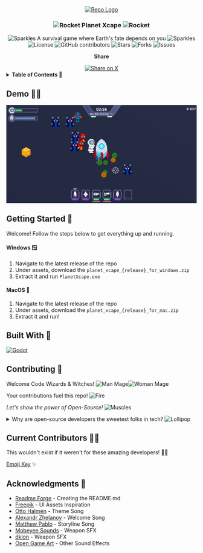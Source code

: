 <div align="center">
  <a href="https://github.com/SenaThenu/planet-xcape">
    <img src="https://github.com//SenaThenu/planet-xcape/blob/main/assets/logo/logo.png?raw=true" alt="Repo Logo" height="100">
  </a>
</div>

<h3 align="center">
  <img src="https://raw.githubusercontent.com/Tarikul-Islam-Anik/Animated-Fluent-Emojis/master/Emojis/Travel%20and%20places/Rocket.png" alt="Rocket" width="25" height="25" />
  Planet Xcape
  <img src="https://raw.githubusercontent.com/Tarikul-Islam-Anik/Animated-Fluent-Emojis/master/Emojis/Travel%20and%20places/Rocket.png" alt="Rocket" width="25" height="25" />
</h3>

<div align="center">
  <img src="https://raw.githubusercontent.com/Tarikul-Islam-Anik/Animated-Fluent-Emojis/master/Emojis/Activities/Sparkles.png" alt="Sparkles" width="25" height="25" />
  A survival game where Earth's fate depends on you
  <img src="https://raw.githubusercontent.com/Tarikul-Islam-Anik/Animated-Fluent-Emojis/master/Emojis/Activities/Sparkles.png" alt="Sparkles" width="25" height="25" />
</div>

<div align="center">
  <img src="https://img.shields.io/badge/license-MIT-blue.svg?labelColor=003694&color=ffffff" alt="License">
  <img src="https://img.shields.io/github/contributors/SenaThenu/planet-xcape?labelColor=003694&color=ffffff" alt="GitHub contributors" >
  <img src="https://img.shields.io/github/stars/SenaThenu/planet-xcape.svg?labelColor=003694&color=ffffff" alt="Stars">
  <img src="https://img.shields.io/github/forks/SenaThenu/planet-xcape.svg?labelColor=003694&color=ffffff" alt="Forks">
  <img src="https://img.shields.io/github/issues/SenaThenu/planet-xcape.svg?labelColor=003694&color=ffffff" alt="Issues">
</div>

<div align="center">
  
  <strong>Share</strong>

  <a href="https://x.com/intent/tweet?hashtags=opensource%2Creadme&text=Check%20this%20out:%20Planet Xcape!&url=https%3A%2F%2Fgithub.com%2FSenaThenu%2Fplanet-xcape">
    <img src="https://img.shields.io/badge/Share_on_X-%23000000.svg?logo=X&logoColor=white" alt="Share on X" />
  </a>
  
</div>

<details>

<summary><strong>Table of Contents 📜</strong></summary>

  - [Demo 🧑‍💻](#demo-)
  - [Getting Started 🌱](#getting-started-)
      - [Windows 🪟](#windows-)
      - [MacOS 🍎](#macos-)
  - [Built With 🔧](#built-with-)
  - [Contributing 🤝](#contributing-)
  - [Current Contributors 🧙‍♂️](#current-contributors-)
  - [Acknowledgments 💝](#acknowledgments-)

</details>

## Demo 🧑‍💻

<img src="/readme-assets/preview.png" alt="Preview of Planet Xcape" align="center" />


## Getting Started 🌱

Welcome! Follow the steps below to get everything up and running.

#### Windows 🪟

1. Navigate to the latest release of the repo
2. Under assets, download the `planet_xcape_{release}_for_windows.zip`
3. Extract it and run `PlanetXcape.exe`

#### MacOS 🍎

1. Navigate to the latest release of the repo
2. Under assets, download the `planet_xcape_{release}_for_mac.zip`
3. Extract it and run!



## Built With 🔧

[![Godot](https://img.shields.io/badge/Godot-478CBF?style=for-the-badge&logo=GodotEngine&logoColor=white)](https://godotengine.org/)


## Contributing 🤝

Welcome Code Wizards & Witches! <img src="https://raw.githubusercontent.com/Tarikul-Islam-Anik/Animated-Fluent-Emojis/master/Emojis/People/Man%20Mage.png" alt="Man Mage" width="25" height="25" /><img src="https://raw.githubusercontent.com/Tarikul-Islam-Anik/Animated-Fluent-Emojis/master/Emojis/People/Woman%20Mage.png" alt="Woman Mage" width="25" height="25" />

Your contributions fuel this repo! <img src="https://raw.githubusercontent.com/Tarikul-Islam-Anik/Animated-Fluent-Emojis/master/Emojis/Travel%20and%20places/Fire.png" alt="Fire" width="25" height="25" />

_Let's show the power of Open-Source!_ <img src="https://raw.githubusercontent.com/Tarikul-Islam-Anik/Animated-Fluent-Emojis/master/Emojis/Hand%20gestures/Flexed%20Biceps.png" alt="Muscles" width="25" height="25" />

<details>
    <summary>Why are open-source developers the sweetest folks in tech? <img src="https://raw.githubusercontent.com/Tarikul-Islam-Anik/Animated-Fluent-Emojis/master/Emojis/Food/Lollipop.png" alt="Lollipop" width="25" height="25" /></summary>
    <p> Because they believe in sharing not only code but also <i>smiles <img src="https://raw.githubusercontent.com/Tarikul-Islam-Anik/Animated-Fluent-Emojis/master/Emojis/Smilies/Face%20with%20Hand%20Over%20Mouth.png" alt="Laugh" width="25" height="25" /></i> and <i>love <img src="https://raw.githubusercontent.com/Tarikul-Islam-Anik/Animated-Fluent-Emojis/master/Emojis/Smilies/Beating%20Heart.png" alt="Beating Heart" width="25" height="25" /></i> through 1s and 0s!</p>
</details>


## Current Contributors 🧙‍♂️

This wouldn't exist if it weren't for these amazing developers! 🤩💖

[Emoji Key](https://allcontributors.org/docs/en/emoji-key) ✨

<!-- please use https://allcontributors.org/ to generate a contributor table with ease -->

<!-- ALL-CONTRIBUTORS-LIST:START - Do not remove or modify this section -->
<!-- prettier-ignore-start -->
<!-- markdownlint-disable -->

<!-- markdownlint-restore -->
<!-- prettier-ignore-end -->

<!-- ALL-CONTRIBUTORS-LIST:END -->


## Acknowledgments 💝

- [Readme Forge](https://readme-forge.github.io) - Creating the README.md
- [Freepik](https://www.freepik.com/) - UI Assets Inspiration
- [Otto Halmén](https://opengameart.org/content/death-is-just-another-path) - Theme Song
- [Alexandr Zhelanov](https://soundcloud.com/alexandr-zhelanov) - Welcome Song
- [Matthew Pablo](https://matthewpablo.com/) - Storyline Song
- [Mobeyee Sounds](https://opengameart.org/users/mobeyee-sounds) - Weapon SFX
- [dklon](https://opengameart.org/users/dklon) - Weapon SFX
- [Open Game Art](https://opengameart.org/) - Other Sound Effects


